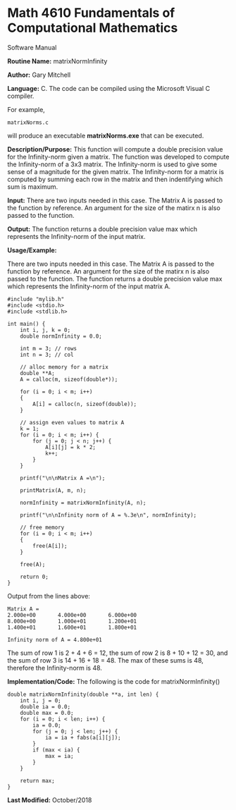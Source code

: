 # Math 4610 Fundamentals of Computational Mathematics
Software Manual

**Routine Name:**           matrixNormInfinity

**Author:** Gary Mitchell

**Language:** C. The code can be compiled using the Microsoft Visual C compiler.

For example,

    matrixNorms.c

will produce an executable **matrixNorms.exe** that can be executed.

**Description/Purpose:** This function will compute a double precision value for the Infinity-norm given a matrix. The function was developed to compute the Infinity-norm of a 3x3 matrix. The Infinity-norm is used to give some sense of a magnitude for the given matrix. The Infinity-norm for a matrix is computed by summing each row in the matrix and then indentifying which sum is maximum.

**Input:** There are two inputs needed in this case. The Matrix A is passed to the function by reference. An argument for the size of the matirx n is also passed to the function.

**Output:** The function returns a double precision value max which represents the Infinity-norm of the input matrix.

**Usage/Example:**

There are two inputs needed in this case. The Matrix A is passed to the function by reference. An argument for the size of the matirx n is also passed to the function. The function returns a double precision value max which represents the Infinity-norm of the input matrix A.

    #include "mylib.h"
    #include <stdio.h>
    #include <stdlib.h>

    int main() {
        int i, j, k = 0;
        double normInfinity = 0.0;

        int m = 3; // rows
        int n = 3; // col

        // alloc memory for a matrix
        double **A;
        A = calloc(m, sizeof(double*));

        for (i = 0; i < m; i++)
        {
            A[i] = calloc(n, sizeof(double));
        }

        // assign even values to matrix A
        k = 1;
        for (i = 0; i < m; i++) {
            for (j = 0; j < n; j++) {
                A[i][j] = k * 2;
                k++;
            }
        }

        printf("\n\nMatrix A =\n");

        printMatrix(A, m, n);

        normInfinity = matrixNormInfinity(A, n);

        printf("\n\nInfinity norm of A = %.3e\n", normInfinity);

        // free memory
        for (i = 0; i < m; i++)
        {
            free(A[i]);
        }

        free(A);

        return 0;
    }

Output from the lines above:

    Matrix A =
    2.000e+00       4.000e+00       6.000e+00
    8.000e+00       1.000e+01       1.200e+01
    1.400e+01       1.600e+01       1.800e+01

    Infinity norm of A = 4.800e+01

The sum of row 1 is 2 + 4 + 6 = 12, the sum of row 2 is 8 + 10 + 12 = 30, and the sum of row 3 is 14 + 16 + 18 = 48.
The max of these sums is 48, therefore the Infinity-norm is 48.

**Implementation/Code:** The following is the code for matrixNormInfinity()

    double matrixNormInfinity(double **a, int len) {
        int i, j = 0;
        double ia = 0.0;
        double max = 0.0;
        for (i = 0; i < len; i++) {
            ia = 0.0;
            for (j = 0; j < len; j++) {
                ia = ia + fabs(a[i][j]);
            }
            if (max < ia) {
                max = ia;
            }
        }

        return max;
    }

**Last Modified:** October/2018
